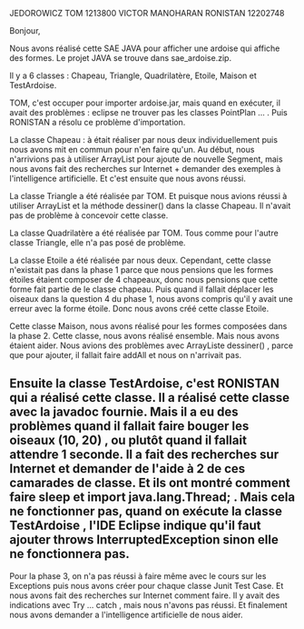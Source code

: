 JEDOROWICZ TOM 1213800
VICTOR MANOHARAN RONISTAN 12202748


Bonjour,

Nous avons réalisé cette SAE JAVA pour afficher une ardoise qui affiche des formes. Le projet JAVA se trouve dans sae_ardoise.zip.



Il y a 6 classes : Chapeau, Triangle, Quadrilatère, Etoile, Maison et TestArdoise.

TOM, c'est occuper pour importer ardoise.jar, mais quand en exécuter, il avait des problèmes : eclipse ne trouver pas les classes PointPlan ... . Puis RONISTAN a résolu ce problème d'importation.

La classe Chapeau : à était réaliser par nous deux individuellement puis nous avons mit en commun pour n'en faire qu'un. Au début, nous n'arrivions pas à utiliser ArrayList pour ajoute de nouvelle Segment, mais nous avons fait des recherches sur Internet + demander des exemples à l'intelligence artificielle. Et c'est ensuite que nous avons réussi.

La classe Triangle a été réalisée par TOM. Et puisque nous avions réussi à utiliser ArrayList et la méthode dessiner() dans la classe Chapeau. Il n'avait pas de problème à concevoir cette classe.

La classe Quadrilatère a été réalisée par TOM. Tous comme pour l'autre classe Triangle, elle n'a pas posé de problème.

La classe Etoile a été réalisée par nous deux. Cependant, cette classe n'existait pas dans la phase 1 parce que nous pensions que les formes étoiles étaient composer de 4 chapeaux, donc nous pensions que cette forme fait partie de le classe chapeau. Puis quand il fallait déplacer les oiseaux dans la question 4 du phase 1, nous avons compris qu'il y avait une erreur avec la forme étoile. Donc nous avons créé cette classe Etoile.

Cette classe Maison, nous avons réalisé pour les formes composées dans la phase 2. Cette classe, nous avons réalisé ensemble. Mais nous avons étaient aider. Nous avions des problèmes avec ArrayListe dessiner() , parce que pour ajouter, il fallait faire addAll et nous on n'arrivait pas.

Ensuite la classe TestArdoise, c'est RONISTAN qui a réalisé cette classe. Il a réalisé cette classe avec la javadoc fournie. Mais il a eu des problèmes quand il fallait faire bouger les oiseaux (10, 20) , ou plutôt quand il fallait attendre 1 seconde. Il a fait des recherches sur Internet et demander de l'aide à 2 de ces camarades de classe. Et ils ont montré comment faire sleep et import java.lang.Thread; . Mais cela ne fonctionner pas, quand on exécute la classe TestArdoise , l'IDE Eclipse indique qu'il faut ajouter throws InterruptedException sinon elle ne fonctionnera pas.
--------------------------------------------------------------------------------
Pour la phase 3, on n'a pas réussi à faire même avec le cours sur les Exceptions puis nous avons créer pour chaque classe Junit Test Case. Et nous avons fait des recherches sur Internet comment faire. Il y avait des indications avec Try ... catch , mais nous n'avons pas réussi. Et finalement nous avons demander a l'intelligence artificielle de nous aider. 
